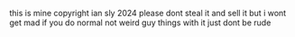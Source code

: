 this is mine copyright ian sly 2024 please dont steal it and sell it but i wont get mad if you do normal not weird guy things with it just dont be rude
